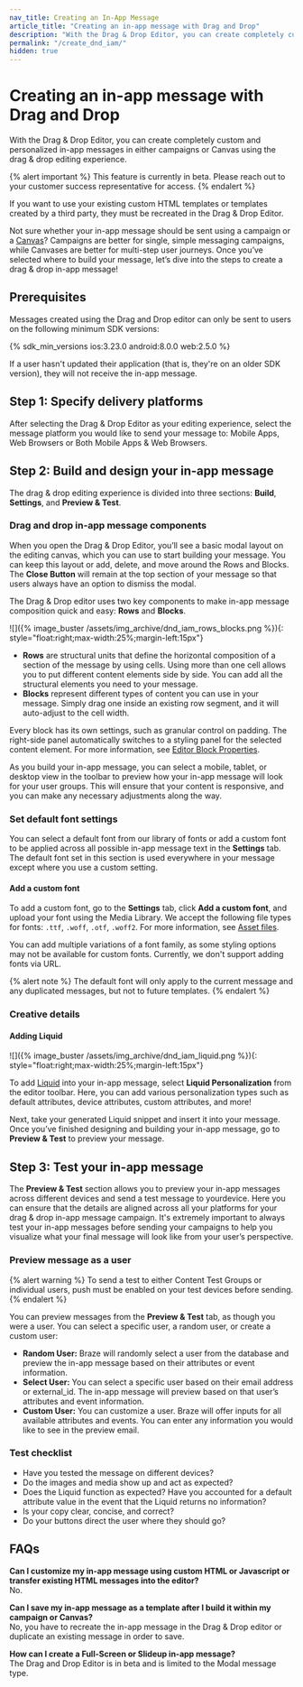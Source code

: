 ```yaml
---
nav_title: Creating an In-App Message
article_title: "Creating an in-app message with Drag and Drop"
description: "With the Drag & Drop Editor, you can create completely custom and personalized in-app messages in either campaigns or Canvas using the drag & drop editing experience."
permalink: "/create_dnd_iam/"
hidden: true
---
```


# Creating an in-app message with Drag and Drop

With the Drag & Drop Editor, you can create completely custom and personalized in-app messages in either campaigns or Canvas using the drag & drop editing experience.

{% alert important %}
This feature is currently in beta. Please reach out to your customer success representative for access.
{% endalert %}

If you want to use your existing custom HTML templates or templates created by a third party, they must be recreated in the Drag & Drop Editor.

Not sure whether your in-app message should be sent using a campaign or a [Canvas]({{site.baseurl}}/user_guide/engagement_tools/canvas/create_a_canvas/in-app_messages_in_canvas/)? Campaigns are better for single, simple messaging campaigns, while Canvases are better for multi-step user journeys. Once you’ve selected where to build your message, let’s dive into the steps to create a drag & drop in-app message!

## Prerequisites

Messages created using the Drag and Drop editor can only be sent to users on the following minimum SDK versions:

{% sdk_min_versions ios:3.23.0 android:8.0.0 web:2.5.0 %}

If a user hasn't updated their application (that is, they're on an older SDK version), they will not receive the in-app message.

## Step 1: Specify delivery platforms

After selecting the Drag & Drop Editor as your editing experience, select the message platform you would like to send your message to: Mobile Apps, Web Browsers or Both Mobile Apps & Web Browsers.

## Step 2: Build and design your in-app message

The drag & drop editing experience is divided into three sections: **Build**, **Settings**, and **Preview & Test**.

### Drag and drop in-app message components

When you open the Drag & Drop Editor, you’ll see a basic modal layout on the editing canvas, which you can use to start building your message. You can keep this layout or add, delete, and move around the Rows and Blocks. The **Close Button** will remain at the top section of your message so that users always have an option to dismiss the modal.

The Drag & Drop editor uses two key components to make in-app message composition quick and easy: **Rows** and **Blocks**.

![]({% image_buster /assets/img_archive/dnd_iam_rows_blocks.png %}){: style="float:right;max-width:25%;margin-left:15px"}

- **Rows** are structural units that define the horizontal composition of a section of the message by using cells. Using more than one cell allows you to put different content elements side by side. You can add all the structural elements you need to your message.
- **Blocks** represent different types of content you can use in your message. Simply drag one inside an existing row segment, and it will auto-adjust to the cell width.

Every block has its own settings, such as granular control on padding. The right-side panel automatically switches to a styling panel for the selected content element. For more information, see [Editor Block Properties]({{site.baseurl}}/editor_blocks_dnd_iam/).

As you build your in-app message, you can select a mobile, tablet, or desktop view in the toolbar to preview how your in-app message will look for your user groups. This will ensure that your content is responsive, and you can make any necessary adjustments along the way.

### Set default font settings

You can select a default font from our library of fonts or add a custom font to be applied across all possible in-app message text in the **Settings** tab. The default font set in this section is used everywhere in your message except where you use a custom setting.

#### Add a custom font

To add a custom font, go to the **Settings** tab, click **Add a custom font**, and upload your font using the Media Library. We accept the following file types for fonts: `.ttf`, `.woff`, `.otf`, `.woff2`. For more information, see [Asset files]({{site.baseurl}}/user_guide/message_building_by_channel/in-app_messages/customize/html_in-app_messages#asset-files).

You can add multiple variations of a font family, as some styling options may not be available for custom fonts. Currently, we don't support adding fonts via URL.

{% alert note %}
The default font will only apply to the current message and any duplicated messages, but not to future templates.
{% endalert %}

### Creative details

#### Adding Liquid

![]({% image_buster /assets/img_archive/dnd_iam_liquid.png %}){: style="float:right;max-width:25%;margin-left:15px"}

To add [Liquid]({{site.baseurl}}/user_guide/personalization_and_dynamic_content/liquid) into your in-app message, select <i class="fa-solid fa-circle-plus"></i> **Liquid Personalization** from the editor toolbar. Here, you can add various personalization types such as default attributes, device attributes, custom attributes, and more!

Next, take your generated Liquid snippet and insert it into your message. Once you’ve finished designing and building your in-app message, go to **Preview & Test** to preview your message.

## Step 3: Test your in-app message

The **Preview & Test** section allows you to preview your in-app messages across different devices and send a test message to yourdevice. Here you can ensure that the details are aligned across all your platforms for your drag & drop in-app message campaign. It's extremely important to always test your in-app messages before sending your campaigns to help you visualize what your final message will look like from your user’s perspective.

### Preview message as a user

{% alert warning %}
To send a test to either Content Test Groups or individual users, push must be enabled on your test devices before sending.
{% endalert %}

You can preview messages from the **Preview & Test** tab, as though you were a user. You can select a specific user, a random user, or create a custom user:

- **Random User:** Braze will randomly select a user from the database and preview the in-app message based on their attributes or event information.
- **Select User:** You can select a specific user based on their email address or external_id. The in-app message will preview based on that user’s attributes and event information.
- **Custom User:** You can customize a user. Braze will offer inputs for all available attributes and events. You can enter any information you would like to see in the preview email.

### Test checklist

- Have you tested the message on different devices?
- Do the images and media show up and act as expected?
- Does the Liquid function as expected? Have you accounted for a default attribute value in the event that the Liquid returns no information?
- Is your copy clear, concise, and correct?
- Do your buttons direct the user where they should go?

## FAQs

**Can I customize my in-app message using custom HTML or Javascript or transfer existing HTML messages into the editor?**<br>
No.

**Can I save my in-app message as a template after I build it within my campaign or Canvas?**<br>
No, you have to recreate the in-app message in the Drag & Drop editor or duplicate an existing message in order to save.

**How can I create a Full-Screen or Slideup in-app message?**<br>
The Drag and Drop Editor is in beta and is limited to the Modal message type.

